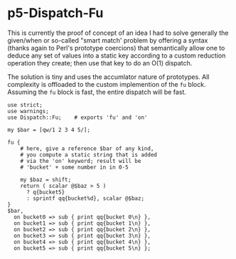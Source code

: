 # p5-Dispatch-Fu

This is currently the proof of concept of an idea I had to solve
generally the given/when or so-called "smart match' problem by offering
a syntax (thanks again to Perl's prototype coercions) that semantically
allow one to deduce any set of values into a static key according to
a custom reduction operation they create; then use that key to do an O(1)
dispatch.

The solution is tiny and uses the accumlator nature of prototypes. All
complexity is offloaded to the custom implemention of the `fu` block.
Assuming the `fu` block is fast, the entire dispatch will be fast.

```
use strict;
use warnings;
use Dispatch::Fu;    # exports 'fu' and 'on'

my $bar = [qw/1 2 3 4 5/];

fu {
    # here, give a reference $bar of any kind,
    # you compute a static string that is added
    # via the 'on' keyword; result will be
    # 'bucket' + some number in in 0-5

    my $baz = shift;
    return ( scalar @$baz > 5 )
      ? q{bucket5}
      : sprintf qq{bucket%d}, scalar @$baz;
}
$bar,
  on bucket0 => sub { print qq{bucket 0\n} },
  on bucket1 => sub { print qq{bucket 1\n} },
  on bucket2 => sub { print qq{bucket 2\n} },
  on bucket3 => sub { print qq{bucket 3\n} },
  on bucket4 => sub { print qq{bucket 4\n} },
  on bucket5 => sub { print qq{bucket 5\n} };
```
